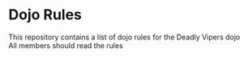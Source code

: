 Dojo Rules
==========

This repository contains a list of dojo rules for the Deadly Vipers dojo  
All members should read the rules